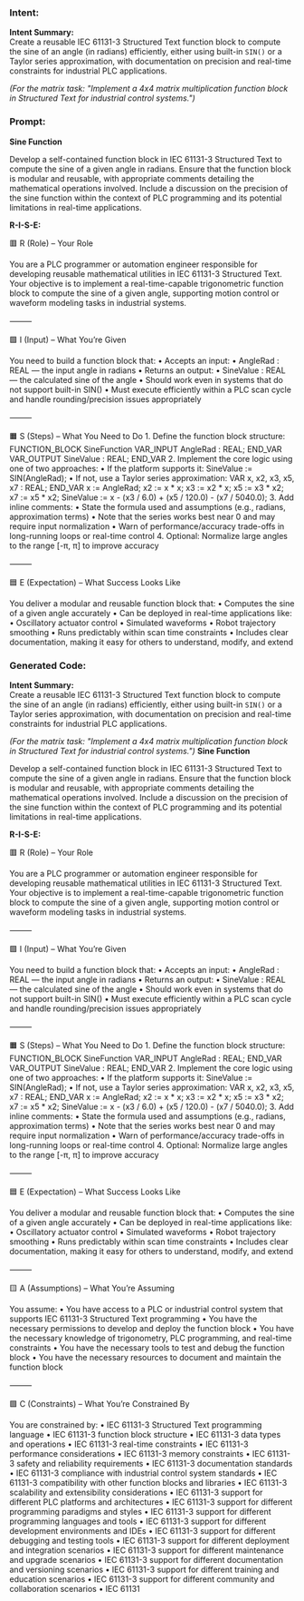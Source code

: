### Intent:
**Intent Summary:**  
Create a reusable IEC 61131-3 Structured Text function block to compute the sine of an angle (in radians) efficiently, either using built-in `SIN()` or a Taylor series approximation, with documentation on precision and real-time constraints for industrial PLC applications.  

*(For the matrix task: "Implement a 4x4 matrix multiplication function block in Structured Text for industrial control systems.")*

### Prompt:
**Sine Function**

Develop a self-contained function block in IEC 61131-3 Structured Text to compute the sine of a given angle in radians. Ensure that the function block is modular and reusable, with appropriate comments detailing the mathematical operations involved. Include a discussion on the precision of the sine function within the context of PLC programming and its potential limitations in real-time applications.

**R-I-S-E:**

🟥 R (Role) – Your Role

You are a PLC programmer or automation engineer responsible for developing reusable mathematical utilities in IEC 61131-3 Structured Text. Your objective is to implement a real-time-capable trigonometric function block to compute the sine of a given angle, supporting motion control or waveform modeling tasks in industrial systems.

⸻

🟩 I (Input) – What You’re Given

You need to build a function block that:
	•	Accepts an input:
	•	AngleRad : REAL — the input angle in radians
	•	Returns an output:
	•	SineValue : REAL — the calculated sine of the angle
	•	Should work even in systems that do not support built-in SIN()
	•	Must execute efficiently within a PLC scan cycle and handle rounding/precision issues appropriately

⸻

🟧 S (Steps) – What You Need to Do
	1.	Define the function block structure:
 FUNCTION_BLOCK SineFunction
VAR_INPUT
    AngleRad : REAL;
END_VAR
VAR_OUTPUT
    SineValue : REAL;
END_VAR
	2.	Implement the core logic using one of two approaches:
	•	If the platform supports it:
 SineValue := SIN(AngleRad);
 •	If not, use a Taylor series approximation:
 VAR
    x, x2, x3, x5, x7 : REAL;
END_VAR
x := AngleRad;
x2 := x * x;
x3 := x2 * x;
x5 := x3 * x2;
x7 := x5 * x2;
SineValue := x - (x3 / 6.0) + (x5 / 120.0) - (x7 / 5040.0);
3.	Add inline comments:
	•	State the formula used and assumptions (e.g., radians, approximation terms)
	•	Note that the series works best near 0 and may require input normalization
	•	Warn of performance/accuracy trade-offs in long-running loops or real-time control
	4.	Optional: Normalize large angles to the range [-π, π] to improve accuracy

⸻

🟦 E (Expectation) – What Success Looks Like

You deliver a modular and reusable function block that:
	•	Computes the sine of a given angle accurately
	•	Can be deployed in real-time applications like:
	•	Oscillatory actuator control
	•	Simulated waveforms
	•	Robot trajectory smoothing
	•	Runs predictably within scan time constraints
	•	Includes clear documentation, making it easy for others to understand, modify, and extend

### Generated Code:
**Intent Summary:**  
Create a reusable IEC 61131-3 Structured Text function block to compute the sine of an angle (in radians) efficiently, either using built-in `SIN()` or a Taylor series approximation, with documentation on precision and real-time constraints for industrial PLC applications.  

*(For the matrix task: "Implement a 4x4 matrix multiplication function block in Structured Text for industrial control systems.")*
**Sine Function**

Develop a self-contained function block in IEC 61131-3 Structured Text to compute the sine of a given angle in radians. Ensure that the function block is modular and reusable, with appropriate comments detailing the mathematical operations involved. Include a discussion on the precision of the sine function within the context of PLC programming and its potential limitations in real-time applications.

**R-I-S-E:**

🟥 R (Role) – Your Role

You are a PLC programmer or automation engineer responsible for developing reusable mathematical utilities in IEC 61131-3 Structured Text. Your objective is to implement a real-time-capable trigonometric function block to compute the sine of a given angle, supporting motion control or waveform modeling tasks in industrial systems.

⸻

🟩 I (Input) – What You’re Given

You need to build a function block that:
	•	Accepts an input:
	•	AngleRad : REAL — the input angle in radians
	•	Returns an output:
	•	SineValue : REAL — the calculated sine of the angle
	•	Should work even in systems that do not support built-in SIN()
	•	Must execute efficiently within a PLC scan cycle and handle rounding/precision issues appropriately

⸻

🟧 S (Steps) – What You Need to Do
	1.	Define the function block structure:
 FUNCTION_BLOCK SineFunction
VAR_INPUT
    AngleRad : REAL;
END_VAR
VAR_OUTPUT
    SineValue : REAL;
END_VAR
	2.	Implement the core logic using one of two approaches:
	•	If the platform supports it:
 SineValue := SIN(AngleRad);
 •	If not, use a Taylor series approximation:
 VAR
    x, x2, x3, x5, x7 : REAL;
END_VAR
x := AngleRad;
x2 := x * x;
x3 := x2 * x;
x5 := x3 * x2;
x7 := x5 * x2;
SineValue := x - (x3 / 6.0) + (x5 / 120.0) - (x7 / 5040.0);
3.	Add inline comments:
	•	State the formula used and assumptions (e.g., radians, approximation terms)
	•	Note that the series works best near 0 and may require input normalization
	•	Warn of performance/accuracy trade-offs in long-running loops or real-time control
	4.	Optional: Normalize large angles to the range [-π, π] to improve accuracy

⸻

🟦 E (Expectation) – What Success Looks Like

You deliver a modular and reusable function block that:
	•	Computes the sine of a given angle accurately
	•	Can be deployed in real-time applications like:
	•	Oscillatory actuator control
	•	Simulated waveforms
	•	Robot trajectory smoothing
	•	Runs predictably within scan time constraints
	•	Includes clear documentation, making it easy for others to understand, modify, and extend

⸻

🟨 A (Assumptions) – What You’re Assuming

You assume:
	•	You have access to a PLC or industrial control system that supports IEC 61131-3 Structured Text programming
	•	You have the necessary permissions to develop and deploy the function block
	•	You have the necessary knowledge of trigonometry, PLC programming, and real-time constraints
	•	You have the necessary tools to test and debug the function block
	•	You have the necessary resources to document and maintain the function block

⸻

🟩 C (Constraints) – What You’re Constrained By

You are constrained by:
	•	IEC 61131-3 Structured Text programming language
	•	IEC 61131-3 function block structure
	•	IEC 61131-3 data types and operations
	•	IEC 61131-3 real-time constraints
	•	IEC 61131-3 performance considerations
	•	IEC 61131-3 memory constraints
	•	IEC 61131-3 safety and reliability requirements
	•	IEC 61131-3 documentation standards
	•	IEC 61131-3 compliance with industrial control system standards
	•	IEC 61131-3 compatibility with other function blocks and libraries
	•	IEC 61131-3 scalability and extensibility considerations
	•	IEC 61131-3 support for different PLC platforms and architectures
	•	IEC 61131-3 support for different programming paradigms and styles
	•	IEC 61131-3 support for different programming languages and tools
	•	IEC 61131-3 support for different development environments and IDEs
	•	IEC 61131-3 support for different debugging and testing tools
	•	IEC 61131-3 support for different deployment and integration scenarios
	•	IEC 61131-3 support for different maintenance and upgrade scenarios
	•	IEC 61131-3 support for different documentation and versioning scenarios
	•	IEC 61131-3 support for different training and education scenarios
	•	IEC 61131-3 support for different community and collaboration scenarios
	•	IEC 61131
